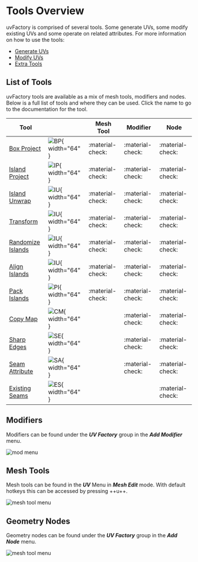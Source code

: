 # Tools Overview

uvFactory is comprised of several tools. Some generate UVs, some modify existing UVs and some operate on related attributes.
For more information on how to use the tools:

- [Generate UVs](create_uvs.md)
- [Modify UVs](modify_uvs.md)
- [Extra Tools](extra_tools.md)

## List of Tools

uvFactory tools are available as a mix of mesh tools, modifiers and nodes. Below is a full list of tools and where they can be used. Click the name to go to the documentation for the tool.

|Tool                                                |                                                              | Mesh Tool      | Modifier       | Node           |
|----------------------------------------------------|--------------------------------------------------------------|----------------|----------------|----------------|
|[Box Project](create_uvs.md#box-project)            |![BP](assets/icons/Mod_UV_Box_Project.png){ width="64" }      |:material-check:|:material-check:|:material-check:|
|[Island Project](create_uvs.md#island-project)      |![IP](assets/icons/Mod_UV_Island_Project.png){ width="64" }   |:material-check:|:material-check:|:material-check:|
|[Island Unwrap](create_uvs.md#island-unwrap)        |![IU](assets/icons/Mod_UV_Island_Unwrap_2.png){ width="64" }  |:material-check:|:material-check:|:material-check:|
|[Transform](modify_uvs.md#transform)                |![IU](assets/icons/Mod_UV_Transform.png){ width="64" }        |:material-check:|:material-check:|:material-check:|
|[Randomize Islands](modify_uvs.md#randomize-islands)|![IU](assets/icons/Mod_UV_Randomize_Islands.png){ width="64" }|:material-check:|:material-check:|:material-check:|
|[Align Islands](modify_uvs.md#align-islands)        |![IU](assets/icons/Mod_UV_Align.png){ width="64" }            |:material-check:|:material-check:|:material-check:|
|[Pack Islands](modify_uvs.md#pack-islands)          |![PI](assets/icons/Mod_UV_Pack_Islands.png){ width="64" }     |:material-check:|:material-check:|:material-check:|
|[Copy Map](modify_uvs.md#copy-map)                  |![CM](assets/icons/Mod_UV_Copy_Map.png){ width="64" }         |                |:material-check:|:material-check:|
|[Sharp Edges](extra_tools.md#sharp-edges)           |![SE](assets/icons/Mod_Edit_Sharp_Edges.png){ width="64" }    |                |:material-check:|:material-check:|
|[Seam Attribute](extra_tools.md#seam-attribute)     |![SA](assets/icons/Mod_UV_Mark_Seams.png){ width="64" }       |                |:material-check:|:material-check:|
|[Existing Seams](extra_tools.md#uv-existing-seams)  |![ES](assets/icons/Node_UV_ExistingSeams.png){ width="64" }   |                |                |:material-check:|

## Modifiers

Modifiers can be found under the ***UV Factory*** group in the ***Add Modifier*** menu.

![mod menu](assets/modifier_menu.png)

## Mesh Tools

Mesh tools can be found in the ***UV*** Menu in ***Mesh Edit*** mode. With default hotkeys this can be accessed by pressing ++u++.

![mesh tool menu](assets/edit_mesh_menu.png)

## Geometry Nodes

Geometry nodes can be found under the ***UV Factory*** group in the ***Add Node*** menu.

![mesh tool menu](assets/geometry_node_menu.png)